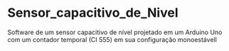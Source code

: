 # Sensor_capacitivo_de_Nivel
 Software de um sensor capacitivo de nível projetado em um Arduino Uno com um contador temporal (CI 555) em sua configuração monoestávell 

